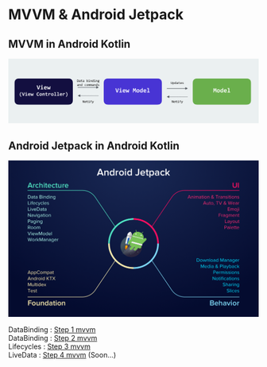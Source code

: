 # MVVM & Android Jetpack

## MVVM in Android Kotlin

![](mvvm.png)

## Android Jetpack in Android Kotlin

![](android-jetpack.png)

DataBinding : <a href="https://github.com/alirezabashi98/MVVM/tree/step1">Step 1 mvvm</a><br>
DataBinding : <a href="https://github.com/alirezabashi98/MVVM/tree/step2">Step 2 mvvm</a><br>
Lifecycles : <a href="https://github.com/alirezabashi98/MVVM/tree/step3">Step 3 mvvm</a><br>
LiveData : <a href="https://github.com/alirezabashi98/MVVM/tree/step4">Step 4 mvvm</a> (Soon...)
